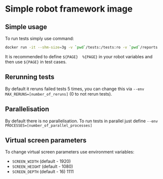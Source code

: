 # Simple robot framework image

## Simple usage
To run tests simply use command:
```bash
docker run -it --shm-size=3g -v `pwd`/tests:/tests:ro -v `pwd`/reports:/out:rw --env PAGE=http://site.com/ lazyenot/qa-tests:latest
```
It is recommended to define `${PAGE}  %{PAGE}` in your robot variables and then use `${PAGE}` in test cases.

## Rerunning tests
By default it reruns failed tests 5 times, you can change this via `--env MAX_RERUNS=[number_of_reruns]` (0 to not rerun tests).

## Parallelisation
By default there is no parallelisation. To run tests in parallel just define `--env PROCESSES=[number_of_parallel_processes]`

## Virtual screen parameters
To change virtual screen parameters use environment variables:
* `SCREEN_WIDTH` (default - 1920)
* `SCREEN_HEIGHT` (default - 1080)
* `SCREEN_DEPTH` (default - 16)
1111
